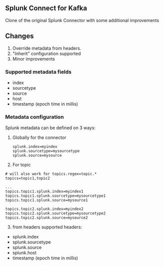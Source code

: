 ## Splunk Connect for Kafka

Clone of the original Splunk Connector with some additional improvements



## Changes
1. Override metadata from headers. 
2. "Inherit" configuration supported
3. Minor improvements


### Supported metadata fields 
* index
* sourcetype
* source
* host
* timestamp (epoch time in millis)

### Metadata configuration 
Splunk metadata can be defined  on 3 ways:
1. Globally for the connector 

    ```
    splunk.index=myindex
    splunk.sourcetype=mysourcetype
    splunk.source=mysource    
    ```
2.  For topic 
  
 ```
# will also work for topics.regex=topic.*
topics=topic1,topic2

...
topics.topic1.splunk.index=myindex1
topics.topic1.splunk.sourcetype=mysourcetype1
topics.topic1.splunk.source=mysource1

topics.topic2.splunk.index=myindex2
topics.topic2.splunk.sourcetype=mysourcetype2
topics.topic2.splunk.source=mysource2
 ```
 3. from headers
supported headers:
* splunk.index
* splunk.sourcetype
* splunk.source
* splunk.host
* timestamp (epoch time in millis)
